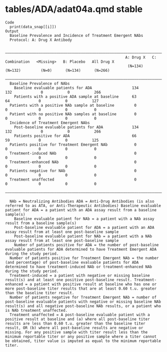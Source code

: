 # tables/ADA/adat04a.qmd stable

    Code
      print(data_snap[[i]])
    Output
      Baseline Prevalence and Incidence of Treatment Emergent NAbs
      Protocol: A: Drug X Antibody
      
      ————————————————————————————————————————————————————————————————————————————————————————————————————————————————————
                                                          A: Drug X   C: Combination   <Missing>   B: Placebo   All Drug X
                                                           (N=134)       (N=132)         (N=0)      (N=134)      (N=266)  
      ————————————————————————————————————————————————————————————————————————————————————————————————————————————————————
      Baseline Prevalence of NAbs                                                                                         
        Baseline evaluable patients for ADA                  134           132             0           0           266    
        Patients with a positive ADA sample at baseline      63             64             0           0           127    
      Patients with a positive NAb sample at baseline         0             0              0           0            0     
      Patient with no positive NAb samples at baseline        0             0              0           0            0     
      Incidence of Treatment Emergent NAbs                                                                                
        Post-baseline evaluable patients for ADA             134           132             0           0           266    
        Patients positive for ADA                            66             59             0           0           125    
      Patients positive for Treatment Emergent NAb            0             0              0           0            0     
      Treatment-induced NAb                                   0             0              0           0            0     
      Treatment-enhanced NAb                                  0             0              0           0            0     
      Patients negative for NAb                               0             0              0           0            0     
      Treatment unaffected                                    0             0              0           0            0     
      ————————————————————————————————————————————————————————————————————————————————————————————————————————————————————
      
      NAb = Neutralizing Antibodies ADA = Anti-Drug Antibodies (is also referred to as ATA, or Anti-Therapeutic Antibodies) Baseline evaluable patient for ADA = a patient with an ADA assay result from a baseline sample(s)
        Baseline evaluable patient for NAb = a patient with a NAb assay result from a baseline sample(s)
        Post-baseline evaluable patient for ADA = a patient with an ADA assay result from at least one post-baseline sample
        Post-baseline evaluable patient for NAb = a patient with a NAb assay result from at least one post-baseline sample
        Number of patients positive for ADA = the number of post-baseline evaluable patients for ADA determined to have Treatment Emergent ADA during the study period.
      Number of patients positive for Treatment Emergent NAb = the number (and percentage) of post-baseline evaluable patients for ADA determined to have treatment-induced NAb or treatment-enhanced NAb during the study period.
      Treatment-induced = a patient with negative or missing baseline result(s) and at least one positive post-baseline result. Treatment-enhanced = a patient with positive result at baseline who has one or more post-baseline titer results that are at least 0.60 t.u. greater than the baseline titer result.
      Number of patients negative for Treatment Emergent NAb = number of post-baseline evaluable patients with negative or missing baseline NAb result(s) and all negative post-baseline NAb results, or a patient who is NAb treatment unaffected.
      Treatment unaffected = A post-baseline evaluable patient with a positive result at baseline and (a) where all post-baseline titer results are less than 0.60 t.u. greater than the baseline titer result, OR (b) where all post-baseline results are negative or missing. For any positive sample with titer result less than the minimum reportable titer or any positive sample where a titer cannot be obtained, titer value is imputed as equal to the minimum reportable titer.

